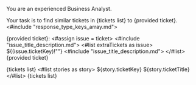 You are an experienced Business Analyst.

Your task is to find similar tickets in {tickets list} to {provided ticket}.
<#include "response_type_keys_array.md">

{provided ticket}:
<#assign issue = ticket>
<#include "issue_title_description.md">
<#list extraTickets as issue>
${(issue.ticketKey)!""}
<#include "issue_title_description.md">
</#list>
{provided ticket}

{tickets list}
<#list stories as story>
${story.ticketKey} ${story.ticketTitle}
</#list>
{tickets list}